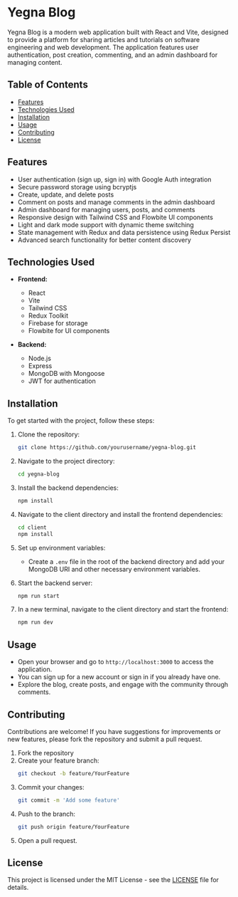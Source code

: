 # Yegna Blog

Yegna Blog is a modern web application built with React and Vite, designed to provide a platform for sharing articles and tutorials on software engineering and web development. The application features user authentication, post creation, commenting, and an admin dashboard for managing content.

## Table of Contents

- [Features](#features)
- [Technologies Used](#technologies-used)
- [Installation](#installation)
- [Usage](#usage)
- [Contributing](#contributing)
- [License](#license)

## Features

- User authentication (sign up, sign in) with Google Auth integration
- Secure password storage using bcryptjs
- Create, update, and delete posts
- Comment on posts and manage comments in the admin dashboard
- Admin dashboard for managing users, posts, and comments
- Responsive design with Tailwind CSS and Flowbite UI components
- Light and dark mode support with dynamic theme switching
- State management with Redux and data persistence using Redux Persist
- Advanced search functionality for better content discovery

## Technologies Used

- **Frontend:**

  - React
  - Vite
  - Tailwind CSS
  - Redux Toolkit
  - Firebase for storage
  - Flowbite for UI components

- **Backend:**
  - Node.js
  - Express
  - MongoDB with Mongoose
  - JWT for authentication

## Installation

To get started with the project, follow these steps:

1. Clone the repository:

   ```bash
   git clone https://github.com/yourusername/yegna-blog.git
   ```

2. Navigate to the project directory:

   ```bash
   cd yegna-blog
   ```

3. Install the backend dependencies:

   ```bash
   npm install
   ```

4. Navigate to the client directory and install the frontend dependencies:

   ```bash
   cd client
   npm install
   ```

5. Set up environment variables:

   - Create a `.env` file in the root of the backend directory and add your MongoDB URI and other necessary environment variables.

6. Start the backend server:

   ```bash
   npm run start
   ```

7. In a new terminal, navigate to the client directory and start the frontend:
   ```bash
   npm run dev
   ```

## Usage

- Open your browser and go to `http://localhost:3000` to access the application.
- You can sign up for a new account or sign in if you already have one.
- Explore the blog, create posts, and engage with the community through comments.

## Contributing

Contributions are welcome! If you have suggestions for improvements or new features, please fork the repository and submit a pull request.

1. Fork the repository
2. Create your feature branch:
   ```bash
   git checkout -b feature/YourFeature
   ```
3. Commit your changes:
   ```bash
   git commit -m 'Add some feature'
   ```
4. Push to the branch:
   ```bash
   git push origin feature/YourFeature
   ```
5. Open a pull request.

## License

This project is licensed under the MIT License - see the [LICENSE](LICENSE) file for details.
